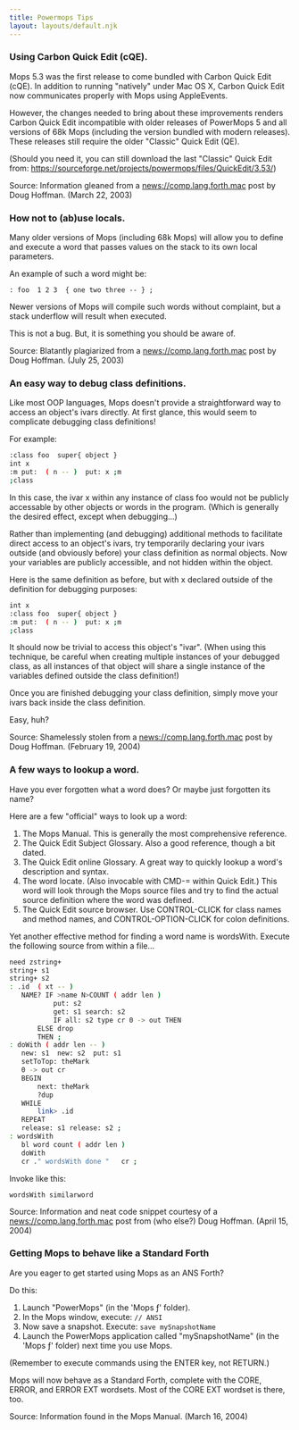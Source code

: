 ```yaml
---
title: Powermops Tips
layout: layouts/default.njk
---
```

### Using Carbon Quick Edit (cQE).

Mops 5.3 was the first release to come bundled with Carbon Quick Edit
(cQE). In addition to running "natively" under Mac OS X, Carbon Quick
Edit now communicates properly with Mops using AppleEvents.

However, the changes needed to bring about these improvements renders
Carbon Quick Edit incompatible with older releases of PowerMops 5 and
all versions of 68k Mops (including the version bundled with modern
releases). These releases still require the older "Classic" Quick Edit
(QE).

(Should you need it, you can still download the last "Classic" Quick
Edit from: https://sourceforge.net/projects/powermops/files/QuickEdit/3.53/)

Source: Information gleaned from a <news://comp.lang.forth.mac> post by
Doug Hoffman. (March 22, 2003)

### How not to (ab)use locals.

Many older versions of Mops (including 68k Mops) will allow you to
define and execute a word that passes values on the stack to its own
local parameters.

An example of such a word might be:

`: foo  1 2 3  { one two three -- } ;`

Newer versions of Mops will compile such words without complaint, but a
stack underflow will result when executed.

This is not a bug. But, it is something you should be aware of.

Source: Blatantly plagiarized from a <news://comp.lang.forth.mac> post
by Doug Hoffman. (July 25, 2003)

### An easy way to debug class definitions.

Like most OOP languages, Mops doesn't provide a straightforward way to
access an object's ivars directly. At first glance, this would seem to
complicate debugging class definitions!

For example:

```bash
:class foo  super{ object }
int x
:m put:  ( n -- )  put: x ;m
;class
```

In this case, the ivar x within any instance of class foo would not be
publicly accessable by other objects or words in the program. (Which is
generally the desired effect, except when debugging\...)

Rather than implementing (and debugging) additional methods to
facilitate direct access to an object's ivars, try temporarily declaring
your ivars outside (and obviously before) your class definition as
normal objects. Now your variables are publicly accessible, and not
hidden within the object.

Here is the same definition as before, but with x declared outside of
the definition for debugging purposes:

```bash
int x
:class foo  super{ object }
:m put:  ( n -- )  put: x ;m
;class
```

It should now be trivial to access this object's "ivar". (When using
this technique, be careful when creating multiple instances of your
debugged class, as all instances of that object will share a single
instance of the variables defined outside the class definition!)

Once you are finished debugging your class definition, simply move your
ivars back inside the class definition.

Easy, huh?

Source: Shamelessly stolen from a <news://comp.lang.forth.mac> post by
Doug Hoffman. (February 19, 2004)

### A few ways to lookup a word.

Have you ever forgotten what a word does? Or maybe just forgotten its
name?

Here are a few "official" ways to look up a word:

1. The Mops Manual. This is generally the most comprehensive reference.
2. The Quick Edit Subject Glossary. Also a good reference, though a bit
   dated.
3. The Quick Edit online Glossary. A great way to quickly lookup a
  word's description and syntax.
4. The word locate. (Also invocable with CMD-= within Quick Edit.) This
   word will look through the Mops source files and try to find the
   actual source definition where the word was defined.
5. The Quick Edit source browser. Use CONTROL-CLICK for class names and
    method names, and CONTROL-OPTION-CLICK for colon definitions.

Yet another effective method for finding a word name is wordsWith.
Execute the following source from within a file...

```bash
need zstring+
string+ s1
string+ s2
: .id  ( xt -- )
   NAME? IF >name N>COUNT ( addr len )
           put: s2
           get: s1 search: s2
           IF all: s2 type cr 0 -> out THEN
       ELSE drop
       THEN ;
: doWith ( addr len -- )
   new: s1  new: s2  put: s1
   setToTop: theMark
   0 -> out cr
   BEGIN
       next: theMark
       ?dup
   WHILE
       link> .id
   REPEAT
   release: s1 release: s2 ;
: wordsWith
   bl word count ( addr len )
   doWith
   cr ." wordsWith done "   cr ;
```

Invoke like this:

`wordsWith similarword`

Source: Information and neat code snippet courtesy of a
<news://comp.lang.forth.mac> post from (who else?) Doug Hoffman. (April
15, 2004)

### Getting Mops to behave like a Standard Forth

Are you eager to get started using Mops as an ANS Forth?

Do this:

1. Launch "PowerMops" (in the 'Mops ƒ' folder).
2. In the Mops window, execute: `// ANSI`
3. Now save a snapshot. Execute: `save mySnapshotName`
4. Launch the PowerMops application called "mySnapshotName" (in the
   'Mops ƒ' folder) next time you use Mops.

(Remember to execute commands using the ENTER key, not RETURN.)

Mops will now behave as a Standard Forth, complete with the CORE, ERROR,
and ERROR EXT wordsets. Most of the CORE EXT wordset is there, too.

Source: Information found in the Mops Manual. (March 16, 2004)
